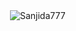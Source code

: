 <p>&nbsp;<img align="center" src="https://github-readme-stats.vercel.app/api?username=Sanjida-777&show_icons=true&locale=en" alt="Sanjida777" /></p>
